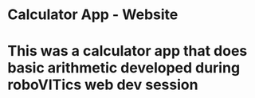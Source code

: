 # Calculator App - Website

# This was a calculator app that does basic arithmetic developed during roboVITics web dev session
